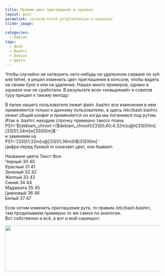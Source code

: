 ```yaml
---
title: Правим цвет приглашения в squeeze
layout: post
permalink: /pravim-tsvet-priglasheniya-v-squeeze/
slider_image:
  - 
categories:
  - Debian
tags:
  - Bash
  - Bashrc
  - Debian
  - Цвета
---
```

Чтобы случайно не натворить чего-нибудь на удаленном серваке по ssh или telnet, я решил изменить цвет приглашения в консоли, чтобы видеть на своем буке я или на удаленке. Нашел много примеров, однако в squeeze они не сработали. В результате всех &#171;ковыряний&#187; и советов гуру пришел к такому методу:

<!--more-->

  
В папке нашего пользователя лежит файл .bashrc все изменения в нем применяются только к данному пользователю, а здесь /etc/bash.bashrc лежит общий конфиг и применяется он когда мы логинимся под рутом. Итак в .bashrc находим строчку примерно такого плана  
PS1=&#8217;${debian\_chroot:+($debian\_chroot)}[33[0;40;4;32m]u@h[33[00m]:[33[01;34m]w[33[00m]$ &#8216;  
и заменяем на  
PS1='[33[01;32m]u@[33[01;36m]h$[33[00m] &#8216;  
Цифра перед буквой m означает цвет, они бывают:

Название цвета Текст Фон  
Черный 30 40  
Красный 31 41  
Зеленый 32 42  
Желтый 33 43  
Синий 34 44  
Маджента 35 45  
Циановый 36 46  
Белый 37 47

Если хотим изменить приглашение рута, то правим /etc/bash.bashrc, там проделываем примерно то же самое по аналогии.  
Вот собственно и всё, а вот и мой скриншот:

<a href="http://res.cloudinary.com/doam-ru/image/upload/v1409070685/snimok_lhmrec.png" rel="lightbox[427]" title="Правим цвет приглашения в squeeze"><img class="aligncenter size-full wp-image-448" title="snimok" src="http://res.cloudinary.com/doam-ru/image/upload/v1409070685/snimok_lhmrec.png" alt="" width="1217" height="149" /></a>

&nbsp;